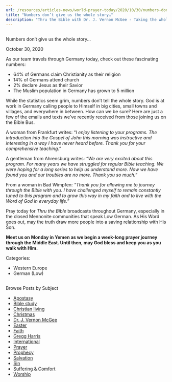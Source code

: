 ```yaml
---
url: /resources/articles-news/world-prayer-today/2020/10/30/numbers-don-t-give-us-the-whole-story
title: "Numbers don’t give us the whole story…"
description: "Thru the Bible with Dr. J. Vernon McGee - Taking the whole Word to the whole world"
---
```







## 
 Numbers don’t give us the whole story…


October 30, 2020
![]()




As our team travels through Germany today, check out these fascinating numbers:

* 64% of Germans claim Christianity as their religion
* 14% of Germans attend church
* 2% declare Jesus as their Savior
* The Muslim population in Germany has grown to 5 million

While the statistics seem grim, numbers don’t tell the whole story. God is at work in Germany calling people to Himself in big cities, small towns and villages, and everywhere in between. How can we be sure? Here are just a few of the emails and texts we’ve recently received from those joining us on the Bible Bus. 

A woman from Frankfurt writes: “*I enjoy listening to your programs. The introduction into the Gospel of John this morning was instructive and interesting in a way I have never heard before. Thank you for your comprehensive teaching.”*

A gentleman from Ahrensburg writes: *“We are very excited about this program. For many years we have struggled for regular Bible teaching. We were hoping for a long series to help us understand more. Now we have found you and our troubles are no more. Thank you so much.”*

From a woman in Bad Wimpfen: *“Thank you for allowing me to journey through the Bible with you. I have challenged myself to remain constantly tuned to this program and to grow this way in my faith and to live with the Word of God in everyday life.”*

Pray today for *Thru the Bible* broadcasts throughout Germany, especially in the closed Mennonite communities that speak Low German. As His Word goes out, may the truth draw more people into a saving relationship with His Son.

**Meet us on Monday in Yemen as we begin a week-long prayer journey through the Middle East. Until then, may God bless and keep you as you walk with Him.**



Categories: 


* Western Europe
* German (Low)









## 
 Browse Posts by Subject


* [Apostasy](/resources/articles-news/-in-tags/tags/Apostasy)
* [Bible study](/resources/articles-news/-in-tags/tags/Bible-study)
* [Christian living](/resources/articles-news/-in-tags/tags/Christian-living)
* [Christmas](/resources/articles-news/-in-tags/tags/Christmas)
* [Dr. J. Vernon McGee](/resources/articles-news/-in-tags/tags/Dr-J-Vernon-McGee)
* [Easter](/resources/articles-news/-in-tags/tags/easter)
* [Faith](/resources/articles-news/-in-tags/tags/Faith)
* [Gregg Harris](/resources/articles-news/-in-tags/tags/Gregg-Harris)
* [International](/resources/articles-news/-in-tags/tags/International)
* [Prayer](/resources/articles-news/-in-tags/tags/prayer)
* [Prophecy](/resources/articles-news/-in-tags/tags/Prophecy)
* [Salvation](/resources/articles-news/-in-tags/tags/Salvation)
* [Sin](/resources/articles-news/-in-tags/tags/sin)
* [Suffering & Comfort](/resources/articles-news/-in-tags/tags/Suffering-Comfort)
* [Worship](/resources/articles-news/-in-tags/tags/worship)






